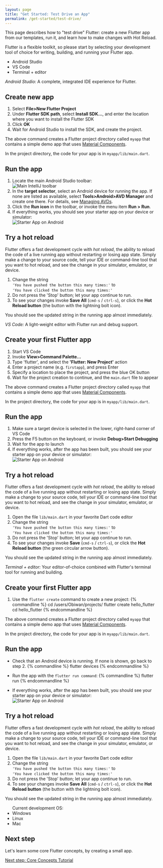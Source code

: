 ```yaml
---
layout: page
title: "Get Started: Test Drive an App"
permalink: /get-started/test-drive/
---
```


This page describes how to "test drive" Flutter: create a new Flutter app from
our templates, run it, and learn how to make changes with Hot Reload.

Flutter is a flexible toolkit, so please start by selecting your development
tool of choice for writing, building, and running your Flutter app.

<ul class="tabs__top-bar">
    <li class="tab-link current" data-tab="tab-install-androidsstudio">Android Studio</li>
    <li class="tab-link" data-tab="tab-install-vscode">VS Code</li>
    <li class="tab-link" data-tab="tab-install-terminal">Terminal + editor</li>
</ul>

<div id="tab-install-androidsstudio" class="tabs__content current" markdown="1">

*Android Studio:* A complete, integrated IDE experience for Flutter. 

## Create new app

   1. Select **File>New Flutter Project**
   1. Under **Flutter SDK path**, select **Install SDK...**, and enter the
      location where you want to install the Flutter SDK
   1. Click **OK**
   1. Wait for Android Studio to install the SDK, and create the project.

The above command creates a Flutter project directory called `myapp` that contains a simple demo
app that uses [Material Components](https://material.io/guidelines/).

In the project directory, the code for your app is in `myapp/lib/main.dart`.

## Run the app

   1. Locate the main Android Studio toolbar:<br>
      ![Main IntelliJ toolbar](/images/intellij/main-toolbar.png)
   1. In the **target selector**, select an Android device for running the app.
      If none are listed as available, select **Tools>Android>AVD Manager** and
      create one there. For details, see [Managing
      AVDs](https://developer.android.com/studio/run/managing-avds.html).
   1. Click the **Run icon** in the toolbar, or invoke the menu item **Run >
      Run**.
   1. If everything works, you should see your starter app on your device or
      simulator:<br>
      ![Starter App on Android](/images/flutter-starter-app-android.png)

## Try a hot reload

Flutter offers a fast development cycle with _hot reload_, the ability to reload
the code of a live running app without restarting or losing app state. Simply
make a change to your source code, tell your IDE or command-line tool that you
want to hot reload, and see the change in your simulator, emulator, or device.

  1. Change the string<br>`'You have pushed the button this many times:'`
     to<br>`'You have clicked the button this many times:'`
  1. Do not press the 'Stop' button; let your app continue to run.
  1. To see your changes invoke **Save All** (`cmd-s` / `ctrl-s`), or click the
     **Hot Reload button** (the button with the lightning bolt icon).

You should see the updated string in the running app almost immediately.

</div>

<div id="tab-install-vscode" class="tabs__content" markdown="1">

*VS Code:* A light-weight editor with Flutter run and debug support.

## Create your first Flutter app

  1. Start VS Code
  1. Invoke **View>Command Palette...**
  1. Type 'flutter', and select the **'Flutter: New Project'** action
  1. Enter a project name (e.g. `firstapp`), and press Enter
  1. Specify a location to place the project, and press the blue OK button
  1. Wait for the project creation to continue, and the `main.dart` file to appear 

The above command creates a Flutter project directory called `myapp` that contains a simple demo
app that uses [Material Components](https://material.io/guidelines/).

In the project directory, the code for your app is in `myapp/lib/main.dart`.

## Run the app

  1. Make sure a target device is selected in the lower, right-hand corner of VS Code
  1. Press the F5 button on the keyboard, or invoke **Debug>Start Debugging**
  1. Wait for the app to launch
  1. If everything works, after the app has been built, you should see your
      starter app on your device or simulator:<br>
      ![Starter App on Android](/images/flutter-starter-app-android.png)

## Try a hot reload

Flutter offers a fast development cycle with _hot reload_, the ability to reload
the code of a live running app without restarting or losing app state. Simply
make a change to your source code, tell your IDE or command-line tool that you
want to hot reload, and see the change in your simulator, emulator, or device.

  1. Open the file `lib/main.dart` in your favorite Dart code editor
  1. Change the string<br>`'You have pushed the button this many times:'`
     to<br>`'You have clicked the button this many times:'`
  1. Do not press the 'Stop' button; let your app continue to run.
  1. To see your changes invoke **Save** (`cmd-s` / `ctrl-s`), or click the
     **Hot Reload button** (the green circular arrow button).

You should see the updated string in the running app almost immediately.

</div>

<div id="tab-install-terminal" class="tabs__content" markdown="1">

*Terminal + editor:* Your editor-of-choice combined with Flutter's terminal tool
for running and building.

## Create your first Flutter app

   1. Use the `flutter create` command to create a new project:
   {% commandline %}
   cd /users/Obiwan/projects/
   flutter create hello_flutter
   cd hello_flutter
   {% endcommandline %}

The above command creates a Flutter project directory called `myapp` that contains a simple demo
app that uses [Material Components](https://material.io/guidelines/).

In the project directory, the code for your app is in `myapp/lib/main.dart`.

## Run the app

   * Check that an Android device is running. If none is shown, go back to step 2.
   {% commandline %}
   flutter devices
   {% endcommandline %}
   * Run the app with the `flutter run command`:
   {% commandline %}
   flutter run
   {% endcommandline %}

   * If everything works, after the app has been built, you should see your
      starter app on your device or simulator:<br>
      ![Starter App on Android](/images/flutter-starter-app-android.png)

## Try a hot reload

Flutter offers a fast development cycle with _hot reload_, the ability to reload
the code of a live running app without restarting or losing app state. Simply
make a change to your source code, tell your IDE or command-line tool that you
want to hot reload, and see the change in your simulator, emulator, or device.

  1. Open the file `lib/main.dart` in your favorite Dart code editor
  1. Change the string<br>`'You have pushed the button this many times:'`
     to<br>`'You have clicked the button this many times:'`
  1. Do not press the 'Stop' button; let your app continue to run.
  1. To see your changes invoke **Save All** (`cmd-s` / `ctrl-s`), or click the
     **Hot Reload button** (the button with the lightning bolt icon).

You should see the updated string in the running app almost immediately.

<ul class="ostabs__top-bar">Current development OS:
    <li class="ostab-link" data-tab="tab-install-windows">Windows</li>
    <li class="ostab-link" data-tab="tab-install-linux">Linux</li>
    <li class="ostab-link" data-tab="tab-install-mac">Mac</li>
</ul>

</div>

## Next step

Let's learn some core Flutter concepts, by creating a small app.

[Next step: Core Concepts Tutorial](/get-started/codelab/)
